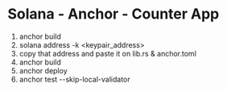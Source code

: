 # Solana - Anchor - Counter App

01. anchor build
02. solana address -k <keypair_address>
03. copy that address and paste it on lib.rs & anchor.toml
04. anchor build
05. anchor deploy
06. anchor test --skip-local-validator